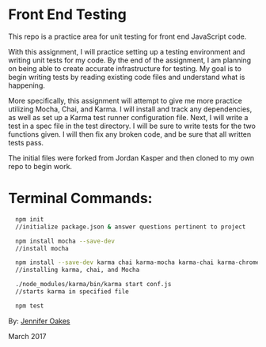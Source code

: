 # Front End Testing

This repo is a practice area for unit testing for front end JavaScript code.

With this assignment, I will practice setting up a testing environment and writing unit tests for my code. By the end of the assignment, I am planning on being able to create accurate infrastructure for testing. My goal is to begin writing tests by reading existing code files and understand what is happening.

More specifically, this assignment will attempt to give me more practice utilizing Mocha, Chai, and Karma. I will install and track any dependencies, as well as set up a Karma test runner configuration file. Next, I will write a test in a spec file in the test directory. I will be sure to write tests for the two functions given. I will then fix any broken code, and be sure that all written tests pass.

The initial files were forked from Jordan Kasper and then cloned to my own repo to begin work.

# Terminal Commands:
```sh
  npm init
  //initialize package.json & answer questions pertinent to project

  npm install mocha --save-dev
  //install mocha

  npm install --save-dev karma chai karma-mocha karma-chai karma-chrome-launcher
  //installing karma, chai, and Mocha

  ./node_modules/karma/bin/karma start conf.js
  //starts karma in specified file

  npm test
```

By: [Jennifer Oakes](https://github.com/jenniferoakes)

March 2017
